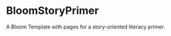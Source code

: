 BloomStoryPrimer
================

A Bloom Template with pages for a story-oriented literacy primer.
